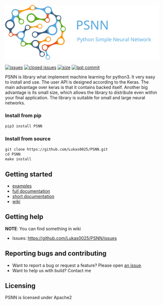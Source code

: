 [![PSNN](https://raw.githubusercontent.com/Lukas0025/PSNN/master/assets/logo.svg?sanitize=true)](https://pypi.org/project/PSNN/)

[![issues](https://img.shields.io/github/issues/Lukas0025/PSNN)](https://github.com/Lukas0025/PSNN/issues)
[![closed issues](https://img.shields.io/github/issues-closed-raw/Lukas0025/PSNN)](https://github.com/Lukas0025/PSNN/issues)
[![size](https://img.shields.io/github/repo-size/Lukas0025/PSNN)](https://github.com/Lukas0025/PSNN/)
[![last commit](https://img.shields.io/github/last-commit/Lukas0025/PSNN)](https://github.com/Lukas0025/PSNN/)

PSNN is library what implement machine learning for python3. It very easy to install and use. The user API is designed according to the Keras. 
The main advantage over keras is that it contains backed itself. Another big advantage is its small size, which allows the library to distribute even within your final application. 
The library is suitable for small and large neural networks.

### Install from pip

```sh
pip3 install PSNN
```

### Install from source

```
git clone https://github.com/Lukas0025/PSNN.git
cd PSNN
make install
```

## Getting started

* [examples](https://github.com/Lukas0025/PSNN/tree/master/examples)
* [full documentation](https://psnn.readthedocs.io/en/latest/namespaces.html)
* [short documentation](https://psnn.readthedocs.io/en/latest/classPSNN_1_1model_1_1model.html)
* [wiki](https://github.com/Lukas0025/PSNN/wiki)

## Getting help

**NOTE**: You can find something in wiki

* Issues: https://github.com/Lukas0025/PSNN/issues

## Reporting bugs and contributing

* Want to report a bug or request a feature? Please open [an issue](https://github.com/Lukas0025/PSNN/issues/new).
* Want to help us with build? Contact me

## Licensing

PSNN is licensed under Apache2
